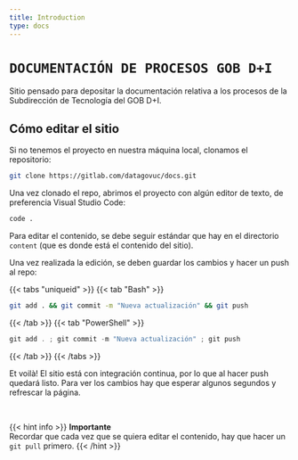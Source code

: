 ```yaml
---
title: Introduction
type: docs
---
```


# **`DOCUMENTACIÓN DE PROCESOS GOB D+I`**

Sitio pensado para depositar la documentación relativa a los procesos de la Subdirección de Tecnología del GOB D+I.

## **Cómo editar el sitio**

Si no tenemos el proyecto en nuestra máquina local, clonamos el repositorio:

```bash
git clone https://gitlab.com/datagovuc/docs.git
```
Una vez clonado el repo, abrimos el proyecto con algún editor de texto, de preferencia Visual Studio Code:

```bash
code .
```

Para editar el contenido, se debe seguir estándar que hay en el directorio `content` (que es donde está el contenido del sitio).

Una vez realizada la edición, se deben guardar los cambios y hacer un push al repo:

{{< tabs "uniqueid" >}}
{{< tab "Bash" >}} 
```bash
git add . && git commit -m "Nueva actualización" && git push
``` 
{{< /tab >}}
{{< tab "PowerShell" >}} 
```powershell
git add . ; git commit -m "Nueva actualización" ; git push
```
{{< /tab >}}
{{< /tabs >}}

Et voilà! El sitio está con integración continua, por lo que al hacer push quedará listo. Para ver los cambios hay que esperar algunos segundos y refrescar la página.

<br>

{{< hint info >}}
**Importante**  
Recordar que cada vez que se quiera editar el contenido, hay que hacer un `git pull` primero.
{{< /hint >}}